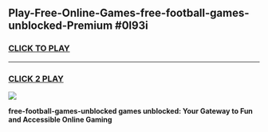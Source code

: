 
## Play-Free-Online-Games-free-football-games-unblocked-Premium #0l93i
<h3>
<a href="https://premium.freeplayer.one?title=free-football-games-unblocked&ref=8M">CLICK TO PLAY</a></h3>
<hr>

<h3>
<a href="https://premium.freeplayer.one?title=free-football-games-unblocked&ref=8M">CLICK 2 PLAY</a>
  
</h3>

<a href="https://premium.freeplayer.one?title=free-football-games-unblocked&ref=8M"><img src="https://clearcache.store/games.png"></a>


**free-football-games-unblocked games unblocked: Your Gateway to Fun and Accessible Online Gaming**
